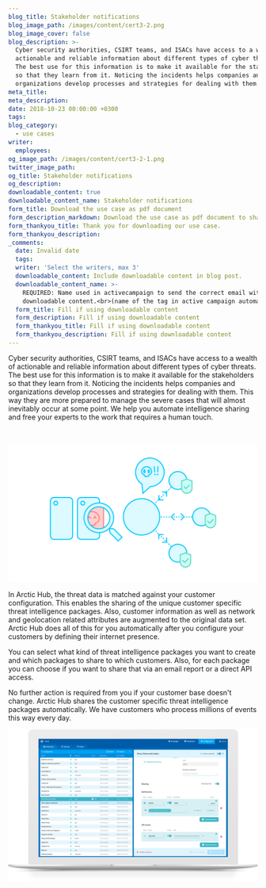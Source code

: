 ```yaml
---
blog_title: Stakeholder notifications
blog_image_path: /images/content/cert3-2.png
blog_image_cover: false
blog_description: >-
  Cyber security authorities, CSIRT teams, and ISACs have access to a wealth of
  actionable and reliable information about different types of cyber threats.
  The best use for this information is to make it available for the stakeholders
  so that they learn from it. Noticing the incidents helps companies and
  organizations develop processes and strategies for dealing with them.
meta_title:
meta_description:
date: 2018-10-23 00:00:00 +0300
tags:
blog_category:
  - use cases
writer:
  employees:
og_image_path: /images/content/cert3-2-1.png
twitter_image_path:
og_title: Stakeholder notifications
og_description:
downloadable_content: true
downloadable_content_name: Stakeholder notifications
form_title: Download the use case as pdf document
form_description_markdown: Download the use case as pdf document to share with your colleagues.
form_thankyou_title: Thank you for downloading our use case.
form_thankyou_description:
_comments:
  date: Invalid date
  tags:
  writer: 'Select the writers, max 3'
  downloadable_content: Include downloadable content in blog post.
  downloadable_content_name: >-
    REQUIRED: Name used in activecampaign to send the correct email with
    downloadable content.<br>(name of the tag in active campaign automation)
  form_title: Fill if using downloadable content
  form_description: Fill if using downloadable content
  form_thankyou_title: Fill if using downloadable content
  form_thankyou_description: Fill if using downloadable content
---
```


Cyber security authorities, CSIRT teams, and ISACs have access to a wealth of actionable and reliable information about different types of cyber threats. The best use for this information is to make it available for the stakeholders so that they learn from it. Noticing the incidents helps companies and organizations develop processes and strategies for dealing with them. This way they are more prepared to manage the severe cases that will almost inevitably occur at some point. We help you automate intelligence sharing and free your experts to the work that requires a human touch.

&nbsp;

![](/images/content/cert3-2.png)

In Arctic Hub, the threat data is matched against your customer configuration. This enables the sharing of the unique customer specific threat intelligence packages. Also, customer information as well as network and geolocation related attributes are augmented to the original data set. Arctic Hub does all of this for you automatically after you configure your customers by defining their internet presence.

You can select what kind of threat intelligence packages you want to create and which packages to share to which customers. Also, for each package you can choose if you want to share that via an email report or a direct API access.

No further action is required from you if your customer base doesn't change. Arctic Hub shares the customer specific threat intelligence packages automatically. We have customers who process millions of events this way every day.

![](/images/content/6-dissemination.png)

&nbsp;